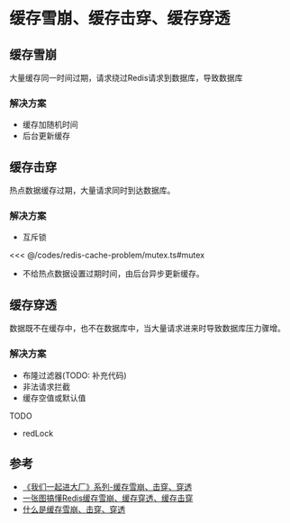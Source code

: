 # 缓存雪崩、缓存击穿、缓存穿透

## 缓存雪崩

大量缓存同一时间过期，请求绕过Redis请求到数据库，导致数据库

### 解决方案
- 缓存加随机时间
- 后台更新缓存

## 缓存击穿

热点数据缓存过期，大量请求同时到达数据库。

### 解决方案
- 互斥锁

<<< @/codes/redis-cache-problem/mutex.ts#mutex

- 不给热点数据设置过期时间，由后台异步更新缓存。

## 缓存穿透

数据既不在缓存中，也不在数据库中，当大量请求进来时导致数据库压力骤增。

### 解决方案
- 布隆过滤器(TODO: 补充代码)
- 非法请求拦截
- 缓存空值或默认值

TODO
- redLock

## 参考
- [《我们一起进大厂》系列-缓存雪崩、击穿、穿透](https://juejin.cn/post/6844903986475057165?searchId=2024050609381230819AAF4FEA95C32A62)
- [一张图搞懂Redis缓存雪崩、缓存穿透、缓存击穿](https://github.com/CoderLeixiaoshuai/java-eight-part/blob/master/docs/redis/%E4%B8%80%E5%BC%A0%E5%9B%BE%E6%90%9E%E6%87%82Redis%E7%BC%93%E5%AD%98%E9%9B%AA%E5%B4%A9%E3%80%81%E7%BC%93%E5%AD%98%E7%A9%BF%E9%80%8F%E3%80%81%E7%BC%93%E5%AD%98%E5%87%BB%E7%A9%BF.md)
- [什么是缓存雪崩、击穿、穿透](https://xiaolincoding.com/redis/cluster/cache_problem.html#%E7%BC%93%E5%AD%98%E9%9B%AA%E5%B4%A9)
